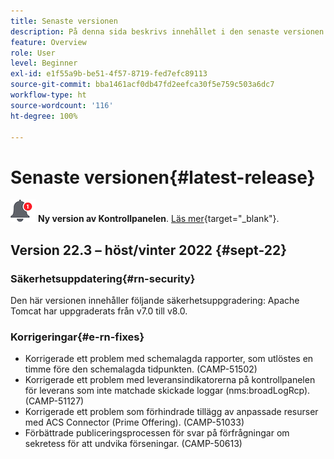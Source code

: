 ```yaml
---
title: Senaste versionen
description: På denna sida beskrivs innehållet i den senaste versionen av Campaign Standard
feature: Overview
role: User
level: Beginner
exl-id: e1f55a9b-be51-4f57-8719-fed7efc89113
source-git-commit: bba1461acf0db47fd2eefca30f5e759c503a6dc7
workflow-type: ht
source-wordcount: '116'
ht-degree: 100%

---
```



# Senaste versionen{#latest-release}

![Kontrollpanelen](assets/do-not-localize/cp-icon.png) **Ny version av Kontrollpanelen**. [Läs mer](https://experienceleague.adobe.com/docs/control-panel/using/release-notes.html?lang=sv){target=&quot;_blank&quot;}.


## Version 22.3 – höst/vinter 2022 {#sept-22}

### Säkerhetsuppdatering{#rn-security}

Den här versionen innehåller följande säkerhetsuppgradering: Apache Tomcat har uppgraderats från v7.0 till v8.0.

### Korrigeringar{#e-rn-fixes}

* Korrigerade ett problem med schemalagda rapporter, som utlöstes en timme före den schemalagda tidpunkten. (CAMP-51502)
* Korrigerade ett problem med leveransindikatorerna på kontrollpanelen för leverans som inte matchade skickade loggar (nms:broadLogRcp). (CAMP-51127)
* Korrigerade ett problem som förhindrade tillägg av anpassade resurser med ACS Connector (Prime Offering). (CAMP-51033)
* Förbättrade publiceringsprocessen för svar på förfrågningar om sekretess för att undvika förseningar. (CAMP-50613)

